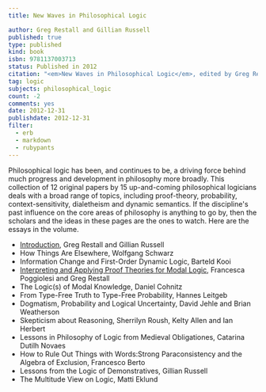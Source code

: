 ```yaml
---
title: New Waves in Philosophical Logic

author: Greg Restall and Gillian Russell
published: true
type: published
kind: book
isbn: 9781137003713
status: Published in 2012
citation: "<em>New Waves in Philosophical Logic</em>, edited by Greg Restall and Gillian Russell, Palgrave Macmillan, 2012."
tag: logic
subjects: philosophical_logic 
count: -2
comments: yes
date: 2012-12-31
publishdate: 2012-12-31
filter:
  - erb
  - markdown
  - rubypants
---
```

Philosophical logic has been, and continues to be, a driving force behind much progress and development in philosophy more broadly. This collection of 12 original papers by 15 up-and-coming philosophical logicians deals with a broad range of topics, including proof-theory, probability, context-sensitivity, dialetheism and dynamic semantics. If the discipline's past influence on the core areas of philosophy is anything to go by, then the scholars and the ideas in these pages are the ones to watch. Here are the essays in the volume.

* [Introduction](http://consequently.org/paper/NewWavesIntroduction.pdf), Greg Restall and Gillian Russell
* How Things Are Elsewhere, Wolfgang Schwarz
* Information Change and First-Order Dynamic Logic, Barteld Kooi
* [Interpreting and Applying Proof Theories for Modal Logic](http://consequently.org/writing/interp-apply-ptml), Francesca Poggiolesi and Greg Restall
* The Logic(s) of Modal Knowledge, Daniel Cohnitz
* From Type-Free Truth to Type-Free Probability, Hannes Leitgeb
* Dogmatism, Probability and Logical Uncertainty, David Jehle and Brian Weatherson
* Skepticism about Reasoning, Sherrilyn Roush, Kelty Allen and Ian Herbert 
* Lessons in Philosophy of Logic from Medieval Obligationes, Catarina Dutilh Novaes
* How to Rule Out Things with Words:Strong Paraconsistency and the Algebra of Exclusion, Francesco Berto
* Lessons from the Logic of Demonstratives, Gillian Russell
* The Multitude View on Logic, Matti Eklund